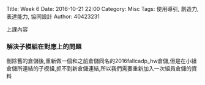 Title: Week 6
Date: 2016-10-21 22:00
Category: Misc
Tags: 使用導引, 創造力, 表達能力, 協同設計
Author: 40423231

上課內容

<!-- PELICAN_END_SUMMARY -->

<h3>解決子模組在對應上的問題</h3>
<p>刪除舊的倉儲後,重新做一個和之前倉儲同名的2016fallcadp_hw倉儲,但是在小組倉儲所連結的子模組,抓不到新倉儲連結,所以我們需要重新加入一次組員倉儲的資料</p>





